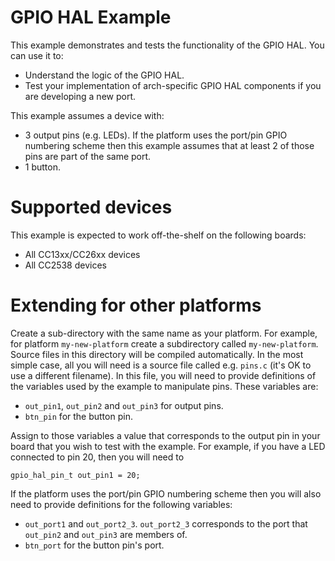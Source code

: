 # GPIO HAL Example
This example demonstrates and tests the functionality of the GPIO HAL. You can
use it to:

* Understand the logic of the GPIO HAL.
* Test your implementation of arch-specific GPIO HAL components if you are
developing a new port.

This example assumes a device with:

* 3 output pins (e.g. LEDs). If the platform uses the port/pin GPIO numbering
  scheme then this example assumes that at least 2 of those pins are part of
  the same port.
* 1 button.

# Supported devices
This example is expected to work off-the-shelf on the following boards:

* All CC13xx/CC26xx devices
* All CC2538 devices

# Extending for other platforms
Create a sub-directory with the same name as your platform. For example, for
platform `my-new-platform` create a subdirectory called `my-new-platform`.
Source files in this directory will be compiled automatically. In the most
simple case, all you will need is a source file called e.g. `pins.c` (it's OK
to use a different filename). In this file, you will need to provide
definitions of the variables used by the example to manipulate pins. These
variables are:

* `out_pin1`, `out_pin2` and `out_pin3` for output pins.
* `btn_pin` for the button pin.

Assign to those variables a value that corresponds to the output pin in your
board that you wish to test with the example. For example, if you have a LED
connected to pin 20, then you will need to

    gpio_hal_pin_t out_pin1 = 20;

If the platform uses the port/pin GPIO numbering scheme then you will also
need to provide definitions for the following variables:

* `out_port1` and `out_port2_3`. `out_port2_3` corresponds to the port that
  `out_pin2` and `out_pin3` are members of.
* `btn_port` for the button pin's port.
